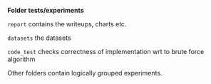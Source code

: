 **Folder tests/experiments**

`report` contains the writeups, charts etc.

`datasets` the datasets

`code_test` checks correctness of implementation wrt to brute force algorithm

Other folders contain logically grouped experiments.
